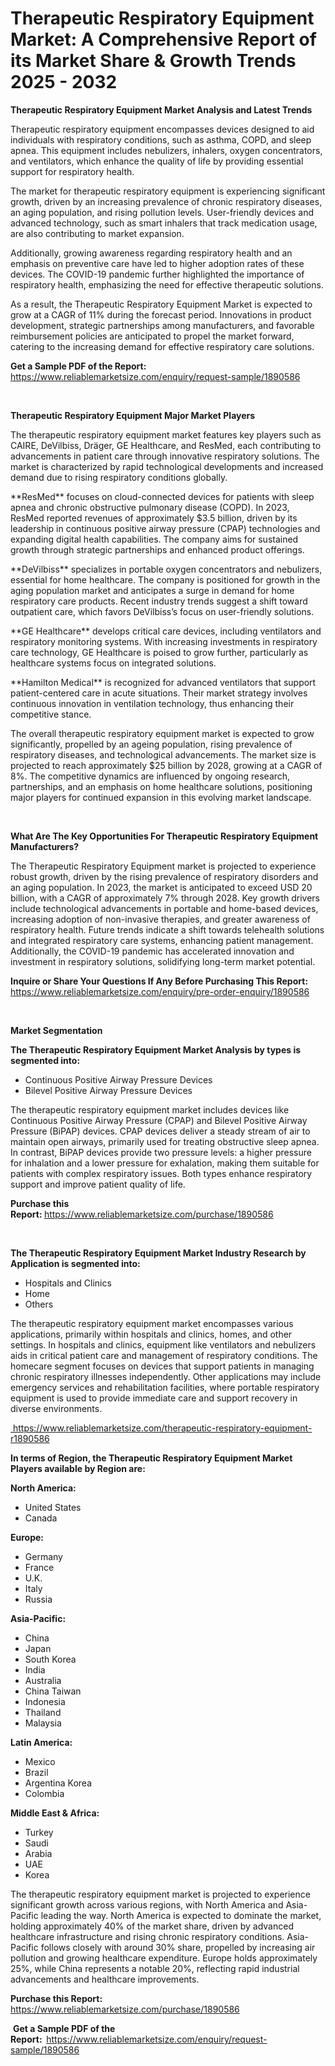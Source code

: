 <p><h1>Therapeutic Respiratory Equipment Market: A Comprehensive Report of its Market Share & Growth Trends 2025 - 2032</h1></p><p><strong>Therapeutic Respiratory Equipment Market Analysis and Latest Trends</strong></p>
<p><p>Therapeutic respiratory equipment encompasses devices designed to aid individuals with respiratory conditions, such as asthma, COPD, and sleep apnea. This equipment includes nebulizers, inhalers, oxygen concentrators, and ventilators, which enhance the quality of life by providing essential support for respiratory health. </p><p>The market for therapeutic respiratory equipment is experiencing significant growth, driven by an increasing prevalence of chronic respiratory diseases, an aging population, and rising pollution levels. User-friendly devices and advanced technology, such as smart inhalers that track medication usage, are also contributing to market expansion. </p><p>Additionally, growing awareness regarding respiratory health and an emphasis on preventive care have led to higher adoption rates of these devices. The COVID-19 pandemic further highlighted the importance of respiratory health, emphasizing the need for effective therapeutic solutions. </p><p>As a result, the Therapeutic Respiratory Equipment Market is expected to grow at a CAGR of 11% during the forecast period. Innovations in product development, strategic partnerships among manufacturers, and favorable reimbursement policies are anticipated to propel the market forward, catering to the increasing demand for effective respiratory care solutions.</p></p>
<p><strong>Get a Sample PDF of the Report:&nbsp;</strong> <a href="https://www.reliablemarketsize.com/enquiry/request-sample/1890586?utm_campaign=3492&utm_medium=2&utm_source=Github&utm_content=ia&utm_term=14042025&utm_id=therapeutic-respiratory-equipment">https://www.reliablemarketsize.com/enquiry/request-sample/1890586</a></p>
<p>&nbsp;</p>
<p><strong>Therapeutic Respiratory Equipment Major Market Players</strong></p>
<p><p>The therapeutic respiratory equipment market features key players such as CAIRE, DeVilbiss, Dräger, GE Healthcare, and ResMed, each contributing to advancements in patient care through innovative respiratory solutions. The market is characterized by rapid technological developments and increased demand due to rising respiratory conditions globally.</p><p>**ResMed** focuses on cloud-connected devices for patients with sleep apnea and chronic obstructive pulmonary disease (COPD). In 2023, ResMed reported revenues of approximately $3.5 billion, driven by its leadership in continuous positive airway pressure (CPAP) technologies and expanding digital health capabilities. The company aims for sustained growth through strategic partnerships and enhanced product offerings.</p><p>**DeVilbiss** specializes in portable oxygen concentrators and nebulizers, essential for home healthcare. The company is positioned for growth in the aging population market and anticipates a surge in demand for home respiratory care products. Recent industry trends suggest a shift toward outpatient care, which favors DeVilbiss’s focus on user-friendly solutions.</p><p>**GE Healthcare** develops critical care devices, including ventilators and respiratory monitoring systems. With increasing investments in respiratory care technology, GE Healthcare is poised to grow further, particularly as healthcare systems focus on integrated solutions.</p><p>**Hamilton Medical** is recognized for advanced ventilators that support patient-centered care in acute situations. Their market strategy involves continuous innovation in ventilation technology, thus enhancing their competitive stance.</p><p>The overall therapeutic respiratory equipment market is expected to grow significantly, propelled by an ageing population, rising prevalence of respiratory diseases, and technological advancements. The market size is projected to reach approximately $25 billion by 2028, growing at a CAGR of 8%. The competitive dynamics are influenced by ongoing research, partnerships, and an emphasis on home healthcare solutions, positioning major players for continued expansion in this evolving market landscape.</p></p>
<p>&nbsp;</p>
<p><strong>What Are The Key Opportunities For Therapeutic Respiratory Equipment Manufacturers?</strong></p>
<p><p>The Therapeutic Respiratory Equipment market is projected to experience robust growth, driven by the rising prevalence of respiratory disorders and an aging population. In 2023, the market is anticipated to exceed USD 20 billion, with a CAGR of approximately 7% through 2028. Key growth drivers include technological advancements in portable and home-based devices, increasing adoption of non-invasive therapies, and greater awareness of respiratory health. Future trends indicate a shift towards telehealth solutions and integrated respiratory care systems, enhancing patient management. Additionally, the COVID-19 pandemic has accelerated innovation and investment in respiratory solutions, solidifying long-term market potential.</p></p>
<p><strong>Inquire or Share Your Questions If Any Before Purchasing This Report:</strong> <a href="https://www.reliablemarketsize.com/enquiry/pre-order-enquiry/1890586?utm_campaign=3492&utm_medium=2&utm_source=Github&utm_content=ia&utm_term=14042025&utm_id=therapeutic-respiratory-equipment">https://www.reliablemarketsize.com/enquiry/pre-order-enquiry/1890586</a></p>
<p>&nbsp;</p>
<p><strong>Market Segmentation</strong></p>
<p><strong>The Therapeutic Respiratory Equipment Market Analysis by types is segmented into:</strong></p>
<p><ul><li>Continuous Positive Airway Pressure Devices</li><li>Bilevel Positive Airway Pressure Devices</li></ul></p>
<p><p>The therapeutic respiratory equipment market includes devices like Continuous Positive Airway Pressure (CPAP) and Bilevel Positive Airway Pressure (BiPAP) devices. CPAP devices deliver a steady stream of air to maintain open airways, primarily used for treating obstructive sleep apnea. In contrast, BiPAP devices provide two pressure levels: a higher pressure for inhalation and a lower pressure for exhalation, making them suitable for patients with complex respiratory issues. Both types enhance respiratory support and improve patient quality of life.</p></p>
<p><strong>Purchase this Report:&nbsp;</strong><a href="https://www.reliablemarketsize.com/purchase/1890586?utm_campaign=3492&utm_medium=2&utm_source=Github&utm_content=ia&utm_term=14042025&utm_id=therapeutic-respiratory-equipment">https://www.reliablemarketsize.com/purchase/1890586</a></p>
<p>&nbsp;</p>
<p><strong>The Therapeutic Respiratory Equipment Market Industry Research by Application is segmented into:</strong></p>
<p><ul><li>Hospitals and Clinics</li><li>Home</li><li>Others</li></ul></p>
<p><p>The therapeutic respiratory equipment market encompasses various applications, primarily within hospitals and clinics, homes, and other settings. In hospitals and clinics, equipment like ventilators and nebulizers aids in critical patient care and management of respiratory conditions. The homecare segment focuses on devices that support patients in managing chronic respiratory illnesses independently. Other applications may include emergency services and rehabilitation facilities, where portable respiratory equipment is used to provide immediate care and support recovery in diverse environments.</p></p>
<p><a href="https://www.reliablemarketsize.com/therapeutic-respiratory-equipment-r1890586?utm_campaign=3492&utm_medium=2&utm_source=Github&utm_content=ia&utm_term=14042025&utm_id=therapeutic-respiratory-equipment">&nbsp;https://www.reliablemarketsize.com/therapeutic-respiratory-equipment-r1890586</a></p>
<p><strong>In terms of Region, the Therapeutic Respiratory Equipment Market Players available by Region are:</strong></p>
<p>
    <p> <strong> North America: </strong>
        <ul>
            <li>United States</li>
            <li>Canada</li>
        </ul>
        </p> 
    <p> <strong> Europe: </strong>
        <ul>
            <li>Germany</li>
            <li>France</li>
            <li>U.K.</li>
            <li>Italy</li>
            <li>Russia</li>
        </ul>
        </p> 
    <p> <strong> Asia-Pacific: </strong>
        <ul>
            <li>China</li>
            <li>Japan</li>
            <li>South Korea</li>
            <li>India</li>
            <li>Australia</li>
            <li>China Taiwan</li>
            <li>Indonesia</li>
            <li>Thailand</li>
            <li>Malaysia</li>
        </ul>
        </p> 
    <p> <strong> Latin America: </strong>
        <ul>
            <li>Mexico</li>
            <li>Brazil</li>
            <li>Argentina Korea</li>
            <li>Colombia</li>
        </ul>
        </p> 
    <p> <strong> Middle East & Africa: </strong>
        <ul>
            <li>Turkey</li>
            <li>Saudi</li>
            <li>Arabia</li>
            <li>UAE</li>
            <li>Korea</li>
        </ul>
    </p>
    </p>
<p><p>The therapeutic respiratory equipment market is projected to experience significant growth across various regions, with North America and Asia-Pacific leading the way. North America is expected to dominate the market, holding approximately 40% of the market share, driven by advanced healthcare infrastructure and rising chronic respiratory conditions. Asia-Pacific follows closely with around 30% share, propelled by increasing air pollution and growing healthcare expenditure. Europe holds approximately 25%, while China represents a notable 20%, reflecting rapid industrial advancements and healthcare improvements.</p></p>
<p><strong>Purchase this Report: </strong><a href="https://www.reliablemarketsize.com/purchase/1890586?utm_campaign=3492&utm_medium=2&utm_source=Github&utm_content=ia&utm_term=14042025&utm_id=therapeutic-respiratory-equipment">https://www.reliablemarketsize.com/purchase/1890586</a></p>
<p>&nbsp;<strong>Get a Sample PDF of the Report:&nbsp;&nbsp;</strong><a href="https://www.reliablemarketsize.com/enquiry/request-sample/1890586?utm_campaign=3492&utm_medium=2&utm_source=Github&utm_content=ia&utm_term=14042025&utm_id=therapeutic-respiratory-equipment">https://www.reliablemarketsize.com/enquiry/request-sample/1890586</a></p>
<p><strong></strong></p>
<p><p></p><p></p><p></p></p>